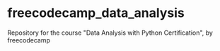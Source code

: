 # freecodecamp_data_analysis
Repository for the course "Data Analysis with Python Certification", by freecodecamp
